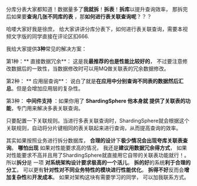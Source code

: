 分库分表大家都知道！数据量多了**我就拆**！**拆表**！**拆库**以提升查询效率， 那拆完后如果要**查询几张不同库的表**  ，那**如何进行表关联查询呢**？？？



哈喽大家好我是徐庶， 给大家讲讲分库分表下，如何进行表关联查询，需要本视频文字版的同学直接在评论区扣666.



我给大家提供**3种**常见的解决方案：



第1种：**  直接数据冗余**： 这是我**最推荐的也是性能比较好的**，  不过要注意修改数据后的一致性，当数据修改时可以用MQ做关联表的冗余数据修改。

第2种： ** 应用层查询**：  说白了就是**在应用中分别查询不同表的数据然后汇总**。但是会增加应用层的复杂性。  

第3种： **中间件支持**  ：如果你用了 **ShardingSphere 他本身就 提供了关联表的功能**，专门用来解决多表关联查询。

 只要配置一下关联规则。当进行多表关联查询时，ShardingSphere就会根据这个关联规则，自动将分片键相同的表关联起来进行查询，从而提高查询的效率。

 



其实如果按照业务进行拆分数据库，  **合理的设计**下**极少情况会出现夸库关联表查询**。  **哪怕出现** 如果对性能要求高的情况， 我还是**建议用数据冗余得方式**，  如果对性能要求不高并且用了ShardingSphere就直接用它自带的关联表功能就行！。      所以**拆分**是 一项  **对系统架构设计要求极高的一个活儿**。  **拆的好**的系统**利于合理的分工**， 可以更有**针对性对不同业务特性的模块进行性能优化**。   **拆得不好**反而会**增加复杂性**和**开发成本**。  如果对架构这块有需要学习的同学， 可以加我联系方式。

